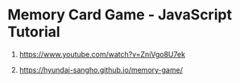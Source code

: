 # Memory Card Game - JavaScript Tutorial

1. <https://www.youtube.com/watch?v=ZniVgo8U7ek>

2. <https://hyundai-sangho.github.io/memory-game/>
